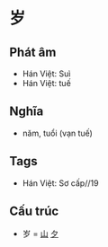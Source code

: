 # 岁

## Phát âm
* Hán Việt: Suì
* Hán Việt: tuế

## Nghĩa
* năm, tuổi (vạn tuế)

## Tags
* Hán Việt: Sơ cấp//19

## Cấu trúc
* 岁 = [山](山.md) [夕](夕.md)

<script>window.HANZI_FIELD='岁';</script>